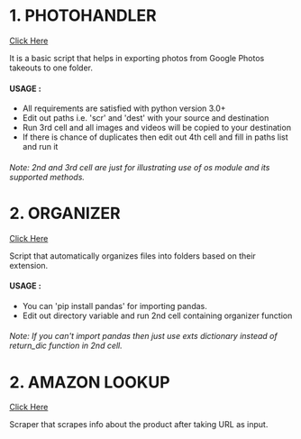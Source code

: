 # 1. PHOTOHANDLER
<a href="https://github.com/aryantps/Scripts/blob/master/1_photohandler.ipynb" target="_blank">Click Here</a>

It is a basic script that helps in exporting photos from Google Photos takeouts to one folder.
#### USAGE : 
+ All requirements are satisfied with python version 3.0+
+ Edit out paths i.e. 'scr' and 'dest' with your source and destination
+ Run 3rd cell and all images and videos will be copied to your destination
+ If there is chance of duplicates then edit out 4th cell and fill in paths list and run it

###### Note: 2nd and 3rd cell are just for illustrating use of os module and its supported methods.



# 2. ORGANIZER
<a href="https://github.com/aryantps/Scripts/blob/master/2_organizer.ipynb" target="_blank">Click Here</a>


Script that automatically organizes files into folders based on their extension.
#### USAGE : 
+ You can 'pip install pandas' for importing pandas.
+ Edit out directory variable and run 2nd cell containing organizer function 

###### Note: If you can't import pandas then just use exts dictionary instead of return_dic function in 2nd cell.


# 2. AMAZON LOOKUP
<a href="https://github.com/aryantps/Scripts/blob/master/3_amazonLookup.ipynb" target="_blank">Click Here</a>

Scraper that scrapes info about the product after taking URL as input.

